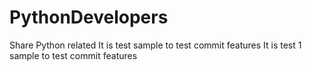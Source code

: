 # PythonDevelopers
Share Python related
It is test sample to test commit features
It is test 1 sample to test commit features






